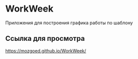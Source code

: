 # WorkWeek
Приложения для построения графика работы по шаблону

## Ссылка для просмотра
https://mozgoed.github.io/WorkWeek/